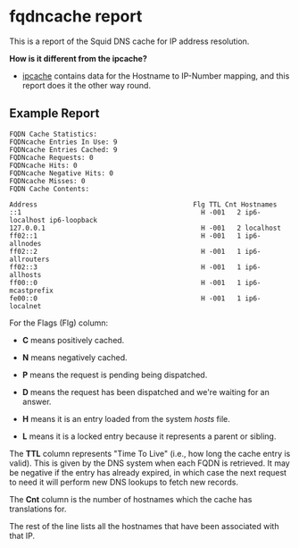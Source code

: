 # fqdncache report

This is a report of the Squid DNS cache for IP address resolution.

**How is it different from the ipcache?**

  - [ipcache](/Features/CacheManager/IpCache#)
    contains data for the Hostname to IP-Number mapping, and this report
    does it the other way round.

## Example Report

    FQDN Cache Statistics:
    FQDNcache Entries In Use: 9
    FQDNcache Entries Cached: 9
    FQDNcache Requests: 0
    FQDNcache Hits: 0
    FQDNcache Negative Hits: 0
    FQDNcache Misses: 0
    FQDN Cache Contents:
    
    Address                                       Flg TTL Cnt Hostnames
    ::1                                             H -001   2 ip6-localhost ip6-loopback
    127.0.0.1                                       H -001   2 localhost
    ff02::1                                         H -001   1 ip6-allnodes
    ff02::2                                         H -001   1 ip6-allrouters
    ff02::3                                         H -001   1 ip6-allhosts
    ff00::0                                         H -001   1 ip6-mcastprefix
    fe00::0                                         H -001   1 ip6-localnet

For the Flags (Flg) column:

  - **C** means positively cached.

  - **N** means negatively cached.

  - **P** means the request is pending being dispatched.

  - **D** means the request has been dispatched and we're waiting for an
    answer.

  - **H** means it is an entry loaded from the system *hosts* file.

  - **L** means it is a locked entry because it represents a parent or
    sibling.

The **TTL** column represents "Time To Live" (i.e., how long the cache
entry is valid). This is given by the DNS system when each FQDN is
retrieved. It may be negative if the entry has already expired, in which
case the next request to need it will perform new DNS lookups to fetch
new records.

The **Cnt** column is the number of hostnames which the cache has
translations for.

The rest of the line lists all the hostnames that have been associated
with that IP.
